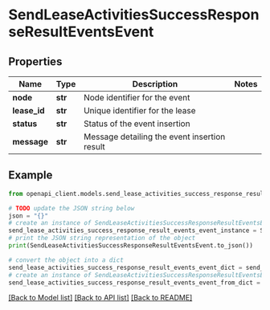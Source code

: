 # SendLeaseActivitiesSuccessResponseResultEventsEvent


## Properties

Name | Type | Description | Notes
------------ | ------------- | ------------- | -------------
**node** | **str** | Node identifier for the event | 
**lease_id** | **str** | Unique identifier for the lease | 
**status** | **str** | Status of the event insertion | 
**message** | **str** | Message detailing the event insertion result | 

## Example

```python
from openapi_client.models.send_lease_activities_success_response_result_events_event import SendLeaseActivitiesSuccessResponseResultEventsEvent

# TODO update the JSON string below
json = "{}"
# create an instance of SendLeaseActivitiesSuccessResponseResultEventsEvent from a JSON string
send_lease_activities_success_response_result_events_event_instance = SendLeaseActivitiesSuccessResponseResultEventsEvent.from_json(json)
# print the JSON string representation of the object
print(SendLeaseActivitiesSuccessResponseResultEventsEvent.to_json())

# convert the object into a dict
send_lease_activities_success_response_result_events_event_dict = send_lease_activities_success_response_result_events_event_instance.to_dict()
# create an instance of SendLeaseActivitiesSuccessResponseResultEventsEvent from a dict
send_lease_activities_success_response_result_events_event_from_dict = SendLeaseActivitiesSuccessResponseResultEventsEvent.from_dict(send_lease_activities_success_response_result_events_event_dict)
```
[[Back to Model list]](../README.md#documentation-for-models) [[Back to API list]](../README.md#documentation-for-api-endpoints) [[Back to README]](../README.md)


